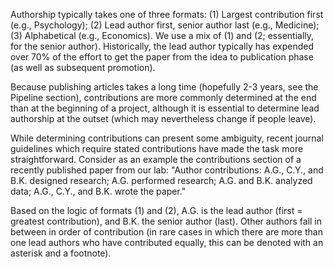 
Authorship typically takes one of three formats: (1) Largest contribution first (e.g., Psychology); 
(2) Lead author first, senior author last (e.g., Medicine); (3) Alphabetical (e.g., Economics). 
We use a mix of (1) and (2; essentially, for the senior author). Historically, the lead author 
typically has expended over 70% of the effort to get the paper from the idea to publication phase 
(as well as subsequent promotion).

Because publishing articles takes a long time (hopefully 2-3 years, see the Pipeline section), 
contributions are more commonly determined at the end than at the beginning of a project, 
although it is essential to determine lead authorship at the outset (which may nevertheless change if people leave).

While determining contributions can present some ambiguity, recent journal guidelines which require stated contributions 
have made the task more straightforward. Consider as an example the contributions section of a recently published paper from our lab: 
"Author contributions: A.G., C.Y., and B.K. designed research; A.G. performed research; A.G. and B.K. analyzed data; 
A.G., C.Y., and B.K. wrote the paper."

Based on the logic of formats (1) and (2), A.G. is the lead author (first = greatest contribution), and B.K. the senior author (last). 
Other authors fall in between in order of contribution (in rare cases in which there are more than one lead authors who have contributed 
equally, this can be denoted with an asterisk and a footnote).
